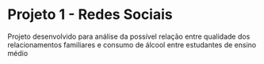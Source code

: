 # Projeto 1 - Redes Sociais

Projeto desenvolvido para análise da possível relação entre qualidade dos relacionamentos familiares e consumo de álcool entre estudantes de ensino médio
